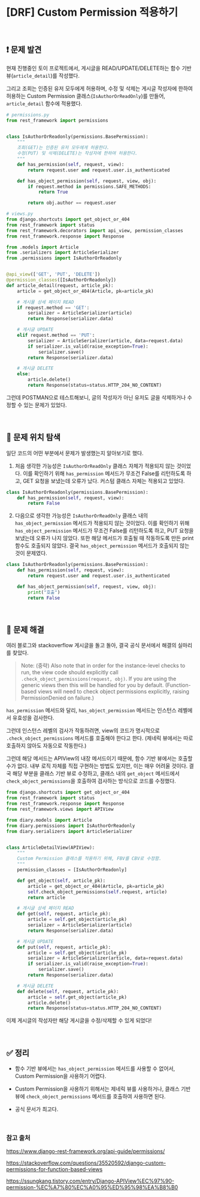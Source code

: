 # [DRF] Custom Permission 적용하기

<br>

## ❗ 문제 발견

현재 진행중인 토이 프로젝트에서, 게시글을 READ/UPDATE/DELETE하는 함수 기반 뷰(`article_detail`)를 작성했다.

그리고 조회는 인증된 유저 모두에게 허용하며, 수정 및 삭제는 게시글 작성자에 한하여 허용하는 Custom Permission 클래스(`IsAuthorOrReadOnly`)를 만들어, `article_detail` 함수에 적용했다.

```python
# permissions.py
from rest_framework import permissions


class IsAuthorOrReadonly(permissions.BasePermission):
    """
    조회(GET)는 인증된 유저 모두에게 허용한다.
    수정(PUT) 및 삭제(DELETE)는 작성자에 한하여 허용한다.
    """
    def has_permission(self, request, view):
        return request.user and request.user.is_authenticated

    def has_object_permission(self, request, view, obj):
        if request.method in permissions.SAFE_METHODS:
            return True

        return obj.author == request.user
```

```python
# views.py
from django.shortcuts import get_object_or_404
from rest_framework import status
from rest_framework.decorators import api_view, permission_classes
from rest_framework.response import Response

from .models import Article
from .serializers import ArticleSerializer
from .permissions import IsAuthorOrReadonly


@api_view(['GET', 'PUT', 'DELETE'])
@permission_classes([IsAuthorOrReadonly])
def article_detail(request, article_pk):
    article = get_object_or_404(Article, pk=article_pk)

    # 게시물 상세 페이지 READ
    if request.method == 'GET':
        serializer = ArticleSerializer(article)
        return Response(serializer.data)

    # 게시글 UPDATE
    elif request.method == 'PUT':
        serializer = ArticleSerializer(article, data=request.data)
        if serializer.is_valid(raise_exception=True):
            serializer.save()
        return Response(serializer.data)

    # 게시글 DELETE
    else:
        article.delete()
        return Response(status=status.HTTP_204_NO_CONTENT)
```

그런데 POSTMAN으로 테스트해보니, 글의 작성자가 아닌 유저도 글을 삭제하거나 수정할 수 있는 문제가 있었다.

<br>

## 🔎 문제 위치 탐색 

일단 코드의 어떤 부분에서 문제가 발생했는지 알아보기로 했다. 

1. 처음 생각한 가능성은 `IsAuthorOrReadOnly` 클래스 자체가 적용되지 않는 것이었다. 이를 확인하기 위해 `has_permission` 메서드가 무조건 False를 리턴하도록 하고, GET 요청을 보냈는데 오류가 났다. 커스텀 클래스 자체는 적용되고 있었다.

```python
class IsAuthorOrReadonly(permissions.BasePermission):
    def has_permission(self, request, view):
        return False
```

2. 다음으로 생각한 가능성은 `IsAuthorOrReadOnly` 클래스 내의 `has_object_permission` 메서드가 적용되지 않는 것이었다. 이를 확인하기 위해 `has_object_permission` 메서드가 무조건 False를 리턴하도록 하고, PUT 요청을 보냈는데 오류가 나지 않았다. 또한 해당 메서드가 호출될 때 작동하도록 만든 print 함수도 호출되지 않았다. 결국 `has_object_permission` 메서드가 호출되지 않는 것이 문제였다.

```python
class IsAuthorOrReadonly(permissions.BasePermission):
    def has_permission(self, request, view):
        return request.user and request.user.is_authenticated

    def has_object_permission(self, request, view, obj):
        print("호출")
        return False
```

<br>

## 🔑 문제 해결

여러 블로그와 stackoverflow 게시글을 돌고 돌아, 결국 공식 문서에서 해결의 실마리를 찾았다.

> Note: (중략) Also note that in order for the instance-level checks to run, the view code should explicitly call `.check_object_permissions(request, obj)`. If you are using the generic views then this will be handled for you by default. (Function-based views will need to check object permissions explicitly, raising PermissionDenied on failure.)

`has_permission` 메서드와 달리, `has_object_permission` 메서드는 인스턴스 레벨에서 유효성을 검사한다.

그런데 인스턴스 레벨의 검사가 작동하려면, view의 코드가 명시적으로 `.check_object_permissions` 메서드를 호출해야 한다고 한다. (제네릭 뷰에서는 따로 호출하지 않아도 자동으로 작동한다.) 

그런데 해당 메서드는 APIView의 내장 메서드이기 때문에, 함수 기반 뷰에서는 호출할 수가 없다. 내부 로직 자체를 직접 구현하는 방법도 있지만, 이는 매우 어려울 것이다. 결국 해당 부분을 클래스 기반 뷰로 수정하고, 클래스 내의 `get_object` 메서드에서 `check_object_permissions`을 호출하여 검사하는 방식으로 코드를 수정했다.

```python
from django.shortcuts import get_object_or_404
from rest_framework import status
from rest_framework.response import Response
from rest_framework.views import APIView

from diary.models import Article
from diary.permissions import IsAuthorOrReadonly
from diary.serializers import ArticleSerializer


class ArticleDetailView(APIView):
    """
    Custom Permission 클래스를 적용하기 위해, FBV를 CBV로 수정함.
    """
    permission_classes = [IsAuthorOrReadonly]

    def get_object(self, article_pk):
        article = get_object_or_404(Article, pk=article_pk)
        self.check_object_permissions(self.request, article)
        return article

    # 게시글 상세 페이지 READ
    def get(self, request, article_pk):
        article = self.get_object(article_pk)
        serializer = ArticleSerializer(article)
        return Response(serializer.data)

    # 게시글 UPDATE
    def put(self, request, article_pk):
        article = self.get_object(article_pk)
        serializer = ArticleSerializer(article, data=request.data)
        if serializer.is_valid(raise_exception=True):
            serializer.save()
        return Response(serializer.data)

    # 게시글 DELETE
    def delete(self, request, article_pk):
        article = self.get_object(article_pk)
        article.delete()
        return Response(status=status.HTTP_204_NO_CONTENT)
```

이제 게시글의 작성자만 해당 게시글을 수정/삭제할 수 있게 되었다!

<br>

## ✅ 정리

- 함수 기반 뷰에서는 `has_object_permission` 메서드를 사용할 수 없어서, Custom Permission을 사용하기 어렵다.

- Custom Permission을 사용하기 위해서는 제네릭 뷰를 사용하거나, 클래스 기반 뷰에 `check_object_permissions` 메서드를 호출하여 사용하면 된다.

- 공식 문서가 최고다.

<br>

### 참고 출처

https://www.django-rest-framework.org/api-guide/permissions/

https://stackoverflow.com/questions/35520592/django-custom-permissions-for-function-based-views

https://ssungkang.tistory.com/entry/Django-APIView%EC%97%90-permission-%EC%A7%80%EC%A0%95%ED%95%98%EA%B8%B0
